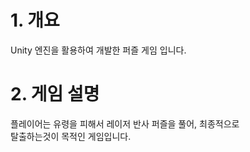 # 1. 개요
Unity 엔진을 활용하여 개발한 퍼즐 게임 입니다.
# 2. 게임 설명
플레이어는 유령을 피해서 레이저 반사 퍼즐을 풀어, 최종적으로  
탈출하는것이 목적인 게임입니다.